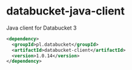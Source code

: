 # databucket-java-client
Java client for Databucket 3

```xml
<dependency>
  <groupId>pl.databucket</groupId>
  <artifactId>databucket-client</artifactId>
  <version>1.0.14</version>
</dependency>
```
